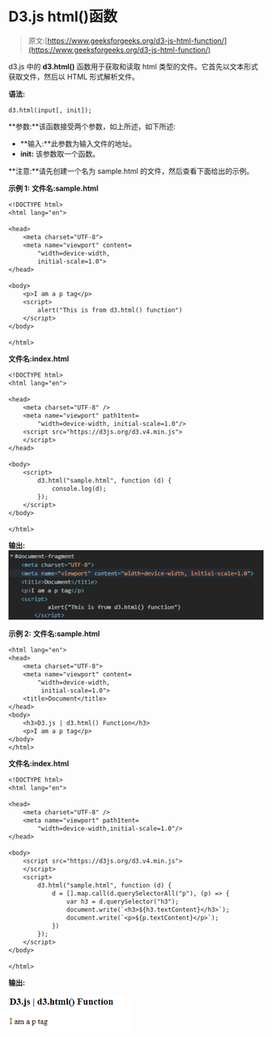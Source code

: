 # D3.js html()函数

> 原文:[https://www.geeksforgeeks.org/d3-js-html-function/](https://www.geeksforgeeks.org/d3-js-html-function/)

d3.js 中的 **d3.html()** 函数用于获取和读取 html 类型的文件。它首先以文本形式获取文件，然后以 HTML 形式解析文件。

**语法:**

```
d3.html(input[, init]);
```

**参数:**该函数接受两个参数，如上所述，如下所述:

*   **输入:**此参数为输入文件的地址。
*   **init:** 该参数取一个函数。

**注意:**请先创建一个名为 sample.html 的文件，然后查看下面给出的示例。

**示例 1:** **文件名:sample.html**

```
<!DOCTYPE html>
<html lang="en">

<head>
    <meta charset="UTF-8">
    <meta name="viewport" content=
        "width=device-width, 
        initial-scale=1.0">
</head>

<body>
    <p>I am a p tag</p>
    <script>
        alert("This is from d3.html() function")
    </script>
</body>

</html>
```

**文件名:index.html**

```
<!DOCTYPE html>
<html lang="en">

<head>
    <meta charset="UTF-8" />
    <meta name="viewport" path1tent=
        "width=device-width, initial-scale=1.0"/>
    <script src="https://d3js.org/d3.v4.min.js">
    </script>
</head>

<body>
    <script>
        d3.html("sample.html", function (d) {
            console.log(d);
        });
    </script>
</body>

</html>
```

**输出:**
[![](img/ad9839884b435983380ef342c312ab29.png)](https://media.geeksforgeeks.org/wp-content/uploads/20200822142606/01110.png)

**示例 2:** **文件名:sample.html**

```
<html lang="en">
<head>
    <meta charset="UTF-8">
    <meta name="viewport" content=
        "width=device-width,
         initial-scale=1.0">
    <title>Document</title>
</head>
<body>
    <h3>D3.js | d3.html() Function</h3>
    <p>I am a p tag</p>
</body>
</html>
```

**文件名:index.html**

```
<!DOCTYPE html>
<html lang="en">

<head>
    <meta charset="UTF-8" />
    <meta name="viewport" path1tent=
        "width=device-width,initial-scale=1.0"/>
</head>

<body>
    <script src="https://d3js.org/d3.v4.min.js">
    </script>
    <script>
        d3.html("sample.html", function (d) {
            d = [].map.call(d.querySelectorAll("p"), (p) => {
                var h3 = d.querySelector("h3");
                document.write(`<h3>${h3.textContent}</h3>`);
                document.write(`<p>${p.textContent}</p>`);
            })
        });
    </script>
</body>

</html>
```

**输出:**

[![](img/eb25f4eea6ecba06ad806786e079fc8c.png)](https://media.geeksforgeeks.org/wp-content/uploads/20200822144041/01111.png)
